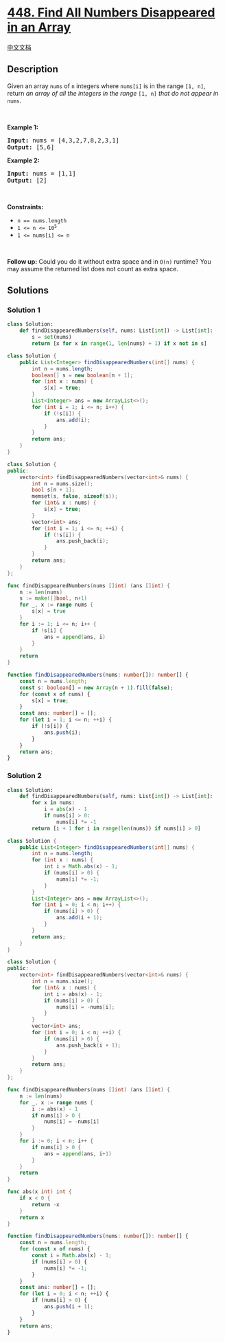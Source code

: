 # [448. Find All Numbers Disappeared in an Array](https://leetcode.com/problems/find-all-numbers-disappeared-in-an-array)

[中文文档](/solution/0400-0499/0448.Find%20All%20Numbers%20Disappeared%20in%20an%20Array/README.md)

<!-- tags:Array,Hash Table -->

## Description

<p>Given an array <code>nums</code> of <code>n</code> integers where <code>nums[i]</code> is in the range <code>[1, n]</code>, return <em>an array of all the integers in the range</em> <code>[1, n]</code> <em>that do not appear in</em> <code>nums</code>.</p>

<p>&nbsp;</p>
<p><strong class="example">Example 1:</strong></p>
<pre><strong>Input:</strong> nums = [4,3,2,7,8,2,3,1]
<strong>Output:</strong> [5,6]
</pre><p><strong class="example">Example 2:</strong></p>
<pre><strong>Input:</strong> nums = [1,1]
<strong>Output:</strong> [2]
</pre>
<p>&nbsp;</p>
<p><strong>Constraints:</strong></p>

<ul>
	<li><code>n == nums.length</code></li>
	<li><code>1 &lt;= n &lt;= 10<sup>5</sup></code></li>
	<li><code>1 &lt;= nums[i] &lt;= n</code></li>
</ul>

<p>&nbsp;</p>
<p><strong>Follow up:</strong> Could you do it without extra space and in <code>O(n)</code> runtime? You may assume the returned list does not count as extra space.</p>

## Solutions

### Solution 1

<!-- tabs:start -->

```python
class Solution:
    def findDisappearedNumbers(self, nums: List[int]) -> List[int]:
        s = set(nums)
        return [x for x in range(1, len(nums) + 1) if x not in s]
```

```java
class Solution {
    public List<Integer> findDisappearedNumbers(int[] nums) {
        int n = nums.length;
        boolean[] s = new boolean[n + 1];
        for (int x : nums) {
            s[x] = true;
        }
        List<Integer> ans = new ArrayList<>();
        for (int i = 1; i <= n; i++) {
            if (!s[i]) {
                ans.add(i);
            }
        }
        return ans;
    }
}
```

```cpp
class Solution {
public:
    vector<int> findDisappearedNumbers(vector<int>& nums) {
        int n = nums.size();
        bool s[n + 1];
        memset(s, false, sizeof(s));
        for (int& x : nums) {
            s[x] = true;
        }
        vector<int> ans;
        for (int i = 1; i <= n; ++i) {
            if (!s[i]) {
                ans.push_back(i);
            }
        }
        return ans;
    }
};
```

```go
func findDisappearedNumbers(nums []int) (ans []int) {
	n := len(nums)
	s := make([]bool, n+1)
	for _, x := range nums {
		s[x] = true
	}
	for i := 1; i <= n; i++ {
		if !s[i] {
			ans = append(ans, i)
		}
	}
	return
}
```

```ts
function findDisappearedNumbers(nums: number[]): number[] {
    const n = nums.length;
    const s: boolean[] = new Array(n + 1).fill(false);
    for (const x of nums) {
        s[x] = true;
    }
    const ans: number[] = [];
    for (let i = 1; i <= n; ++i) {
        if (!s[i]) {
            ans.push(i);
        }
    }
    return ans;
}
```

<!-- tabs:end -->

### Solution 2

<!-- tabs:start -->

```python
class Solution:
    def findDisappearedNumbers(self, nums: List[int]) -> List[int]:
        for x in nums:
            i = abs(x) - 1
            if nums[i] > 0:
                nums[i] *= -1
        return [i + 1 for i in range(len(nums)) if nums[i] > 0]
```

```java
class Solution {
    public List<Integer> findDisappearedNumbers(int[] nums) {
        int n = nums.length;
        for (int x : nums) {
            int i = Math.abs(x) - 1;
            if (nums[i] > 0) {
                nums[i] *= -1;
            }
        }
        List<Integer> ans = new ArrayList<>();
        for (int i = 0; i < n; i++) {
            if (nums[i] > 0) {
                ans.add(i + 1);
            }
        }
        return ans;
    }
}
```

```cpp
class Solution {
public:
    vector<int> findDisappearedNumbers(vector<int>& nums) {
        int n = nums.size();
        for (int& x : nums) {
            int i = abs(x) - 1;
            if (nums[i] > 0) {
                nums[i] = -nums[i];
            }
        }
        vector<int> ans;
        for (int i = 0; i < n; ++i) {
            if (nums[i] > 0) {
                ans.push_back(i + 1);
            }
        }
        return ans;
    }
};
```

```go
func findDisappearedNumbers(nums []int) (ans []int) {
	n := len(nums)
	for _, x := range nums {
		i := abs(x) - 1
		if nums[i] > 0 {
			nums[i] = -nums[i]
		}
	}
	for i := 0; i < n; i++ {
		if nums[i] > 0 {
			ans = append(ans, i+1)
		}
	}
	return
}

func abs(x int) int {
	if x < 0 {
		return -x
	}
	return x
}
```

```ts
function findDisappearedNumbers(nums: number[]): number[] {
    const n = nums.length;
    for (const x of nums) {
        const i = Math.abs(x) - 1;
        if (nums[i] > 0) {
            nums[i] *= -1;
        }
    }
    const ans: number[] = [];
    for (let i = 0; i < n; ++i) {
        if (nums[i] > 0) {
            ans.push(i + 1);
        }
    }
    return ans;
}
```

<!-- tabs:end -->

<!-- end -->
